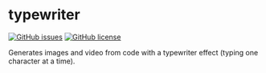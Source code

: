 # typewriter
[![GitHub issues](https://img.shields.io/github/issues/ricerodriguez/typewriter)](https://github.com/ricerodriguez/typewriter/issues) [![GitHub license](https://img.shields.io/github/license/ricerodriguez/typewriter)](https://github.com/ricerodriguez/typewriter/blob/master/LICENSE) 

Generates images and video from code with a typewriter effect (typing one character at a time).
